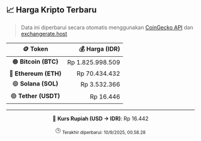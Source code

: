 

<!-- HARGA_KRIPTO -->
## 📈 Harga Kripto Terbaru

> Data ini diperbarui secara otomatis menggunakan [CoinGecko API](https://www.coingecko.com/) dan [exchangerate.host](https://exchangerate.host/)

<div align="center">

| 🪙 Token | 💰 Harga (IDR) |
|:------:|---------------:|
| 🟠 **Bitcoin (BTC)**   | Rp 1.825.998.509 |
| 🔵 **Ethereum (ETH)**  | Rp 70.434.432 |
| 🟣 **Solana (SOL)**    | Rp 3.532.366 |
| 🟢 **Tether (USDT)**   | Rp 16.446 |

---

💱 **Kurs Rupiah (USD → IDR)**: Rp 16.442

🕒 <sub>Terakhir diperbarui: 10/9/2025, 00.58.28</sub>

</div>
<!-- /HARGA_KRIPTO -->